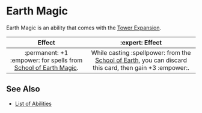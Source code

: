 # Earth Magic

Earth Magic is an ability that comes with the [Tower Expansion](../content.md).

| Effect | :expert: Effect |
| :---: | :---: |
| :permanent: +1 :empower: for spells from [School of Earth Magic](../spells.md#earth-magic). | While casting :spellpower: from the [School of Earth](../spells.md#earth-magic), you can discard this card, then gain +3 :empower:. |


## See Also

- [List of Abilities](../abilities.md)
